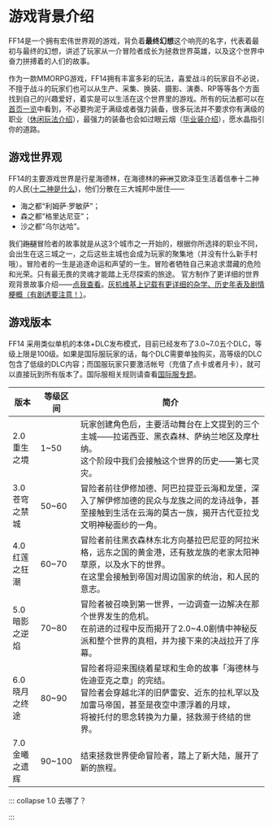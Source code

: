 # 游戏背景介绍

FF14是一个拥有宏伟世界观的游戏，背负着**最终幻想**这个响亮的名字，代表着最初与最终的幻想，讲述了玩家从一介冒险者成长为拯救世界英雄，以及这个世界中奋力拼搏着的人们的故事。

作为一款MMORPG游戏，FF14拥有丰富多彩的玩法，喜爱战斗的玩家自不必说，不擅于战斗的玩家们也可以从生产、采集、换装、摄影、演奏、RP等等各个方面找到自己的兴趣爱好，着实是可以生活在这个世界里的游戏。所有的玩法都可以在[首页一览](/)中看到，不必要拘泥于满级或者强力装备，很多玩法并不要求你有满级的职业（[休闲玩法介绍](/topic/relax.md)），最强力的装备也会如过眼云烟（[毕业装介绍](/advanced/bis.md)），愿水晶指引你的道路。

## 游戏世界观

FF14的主要游戏世界是行星海德林，在海德林的~~非洲~~艾欧泽亚生活着信奉十二神的人民([十二神是什么](https://ff14.huijiwiki.com/wiki/%E5%8D%81%E4%BA%8C%E7%A5%9E))，他们分散在三大城邦中居住——

* 海之都“利姆萨·罗敏萨”；
* 森之都“格里达尼亚”；
* 沙之都“乌尔达哈”。

我们~~跑腿~~冒险者的故事就是从这3个城市之一开始的，根据你所选择的职业不同，会出生在这三城之一，之后这些主城也会成为玩家的聚集地（并没有什么新手村哦）。冒险者的一生是追逐命运和声望的一生。冒险者牺牲自己来追求潜藏的危险和光荣。只有最无畏的灵魂才能踏上无尽探索的旅途。
官方制作了更详细的世界观背景故事介绍——[点我查看](http://ff.sdo.com/date/na/world/index.html)。[灰机维基上记载有更详细的杂学、历史年表及剧情梗概（有剧透要注意！）](https://ff14.huijiwiki.com/wiki/%E5%8E%86%E5%8F%B2)。

## 游戏版本

FF14 采用类似单机的本体+DLC发布模式，目前已经发布了3.0~7.0五个DLC，等级上限是100级。如果是国际服玩家的话，每个DLC需要单独购买，高等级的DLC包含了低级的DLC内容；而国服玩家只要激活帐号（充值了点卡或者月卡），就可以直接玩到所有版本了。国际服相关规则请查看[国际服专题](/basic/international.md)。

| 版本 | 等级区间 | 简介 |
| -- | -- | -- |
| 2.0<br/>重生之境 | 1~50 | 玩家创建角色后，主要活动舞台在上文提到的三个主城——拉诺西亚、黑衣森林、萨纳兰地区及摩杜纳。<br/>这个阶段中我们会接触这个世界的历史——第七灵灾。 |
| 3.0<br/>苍穹之禁城 | 50~60 | 冒险者前往伊修加德、阿巴拉提亚云海和龙堡，深入了解伊修加德的民众与龙族之间的龙诗战争，甚至接触到生活在云海的莫古一族，揭开古代亚拉戈文明神秘面纱的一角。 |
| 4.0<br/>红莲之狂潮 | 60~70 | 冒险者前往黑衣森林东北方向基拉巴尼亚的阿拉米格，远东之国的黄金港，还有敖龙族的老家太阳神草原，以及水下的世界。<br/>在这里会接触到帝国对周边国家的统治，和人民的意志。 |
| 5.0<br/>暗影之逆焰 | 70~80 | 冒险者被召唤到第一世界，一边调查一边解决在那个世界发生的危机。<br/>在前进的过程中反而揭开了2.0~4.0剧情中神秘反派和整个世界的真相，并为接下来的决战拉开了序幕。 |
| 6.0<br/>晓月之终途 | 80~90 | 冒险者将迎来围绕着星球和生命的故事「海德林与佐迪亚克之章」的完结。<br/>冒险者会穿越北洋的旧萨雷安、近东的拉札罕以及加雷马帝国，甚至是夜空中漂浮着的月球，<br/>将被托付的思念转换为力量，拯救濒于终结的世界。 |
| 7.0<br/>金曦之遗辉 | 90~100 | 结束拯救世界使命冒险者，踏上了新大陆，展开了新的旅程。  |

::: collapse 1.0 去哪了？

<IncludePage file="_includes/history/documentary.md" />

:::

